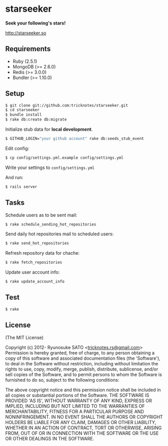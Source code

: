 # starseeker

**Seek your following's stars!**

http://starseeker.so

## Requirements

* Ruby    (2.5.1)
* MongoDB (>= 2.6.0)
* Redis   (>= 3.0.0)
* Bundler (>= 1.10.0)

## Setup

``` sh
$ git clone git://github.com:tricknotes/starseeker.git
$ cd starseeker
$ bundle install
$ rake db:create db:migrate
```

Initialize stub data for **local development**.
``` sh
$ GITHUB_LOGIN="your github account" rake db:seeds_stub_event
```

Edit config:
``` sh
$ cp config/settings.yml.example config/settings.yml
```

Write your settings to `config/settings.yml`

And run:
``` sh
$ rails server
```

## Tasks

Schedule users as to be sent mail:
``` sh
$ rake schedule_sending_hot_repositories
```

Send daily hot repositories mail to scheduled users:
``` sh
$ rake send_hot_repositories
```

Refresh repository data for chache:
``` sh
$ rake fetch_repositories
```

Update user account info:
``` sh
$ rake update_account_info
```

## Test

``` sh
$ rake
```

## License

(The MIT License)

Copyright (c) 2012- Ryunosuke SATO &lt;tricknotes.rs@gmail.com&gt;
Permission is hereby granted, free of charge, to any person obtaining a copy of this software and associated documentation files (the 'Software'), to deal in the Software without restriction, including without limitation the rights to use, copy, modify, merge, publish, distribute, sublicense, and/or sell copies of the Software, and to permit persons to whom the Software is furnished to do so, subject to the following conditions:

The above copyright notice and this permission notice shall be included in all copies or substantial portions of the Software.
THE SOFTWARE IS PROVIDED 'AS IS', WITHOUT WARRANTY OF ANY KIND, EXPRESS OR IMPLIED, INCLUDING BUT NOT LIMITED TO THE WARRANTIES OF MERCHANTABILITY, FITNESS FOR A PARTICULAR PURPOSE AND NONINFRINGEMENT. IN NO EVENT SHALL THE AUTHORS OR COPYRIGHT HOLDERS BE LIABLE FOR ANY CLAIM, DAMAGES OR OTHER LIABILITY, WHETHER IN AN ACTION OF CONTRACT, TORT OR OTHERWISE, ARISING FROM, OUT OF OR IN CONNECTION WITH THE SOFTWARE OR THE USE OR OTHER DEALINGS IN THE SOFTWARE.
